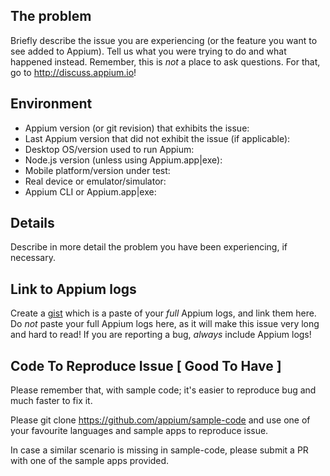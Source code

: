 <!--- Refs: [appium/ISSUE_TEMPLATE.md at master · appium/appium · GitHub](https://github.com/appium/appium/blob/master/.github/ISSUE_TEMPLATE.md) --->

## The problem

Briefly describe the issue you are experiencing (or the feature you want to see added to Appium). Tell us what you were trying to do and what happened instead. Remember, this is _not_ a place to ask questions. For that, go to http://discuss.appium.io!

## Environment

* Appium version (or git revision) that exhibits the issue:
* Last Appium version that did not exhibit the issue (if applicable):
* Desktop OS/version used to run Appium:
* Node.js version (unless using Appium.app|exe):
* Mobile platform/version under test:
* Real device or emulator/simulator:
* Appium CLI or Appium.app|exe:

## Details

Describe in more detail the problem you have been experiencing, if necessary.

## Link to Appium logs

Create a [gist](https://gist.github.com) which is a paste of your _full_ Appium logs, and link them here. Do _not_ paste your full Appium logs here, as it will make this issue very long and hard to read! If you are reporting a bug, _always_ include Appium logs!


## Code To Reproduce Issue [ Good To Have ]

Please remember that, with sample code; it's easier to reproduce bug and much faster to fix it.

Please git clone https://github.com/appium/sample-code and use one of your favourite languages and sample apps to reproduce issue.

In case a similar scenario is missing in sample-code, please submit a PR with one of the sample apps provided.
